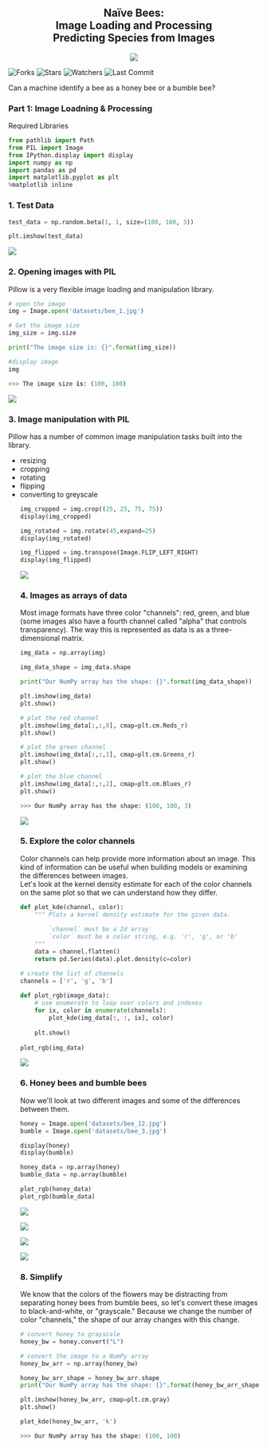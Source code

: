 <h2 align='center'>Naïve Bees: <br>Image Loading and Processing<br>Predicting Species from Images</h2>
<p align='center'><img src='https://www.dadant.com/wp-content/uploads/2017/12/ABJ-Extra-December12-256x256.jpg'></p>

![Forks](https://img.shields.io/github/forks/shukkkur/CodeForces.svg)
![Stars](https://img.shields.io/github/stars/shukkkur/CodeForces.svg)
![Watchers](https://img.shields.io/github/watchers/shukkkur/CodeForces.svg)
![Last Commit](https://img.shields.io/github/last-commit/shukkkur/CodeForces.svg) 

<p>Can a machine identify a bee as a honey bee or a bumble bee?</p>

<h3>Part 1: Image Loadning & Processing </h3>

<p>Required Libraries</p>

```python
from pathlib import Path
from PIL import Image
from IPython.display import display
import numpy as np
import pandas as pd
import matplotlib.pyplot as plt
%matplotlib inline
```

<h3>1. Test Data</h3>

```python
test_data = np.random.beta(1, 1, size=(100, 100, 3))

plt.imshow(test_data)
```

<p align='left'><img src='https://github.com/shukkkur/Predict-Images-from-Species/blob/429e372a28e7409884bcf8a9b3f9c2ebb969a069/datasets/beta.jpg'></p>

<h3>2. Opening images with PIL</h3>

<p>Pillow is a very flexible image loading and manipulation library. </p>

```python
# open the image
img = Image.open('datasets/bee_1.jpg')

# Get the image size
img_size = img.size

print("The image size is: {}".format(img_size))

#display image
img

>>> The image size is: (100, 100)
```
<img src='datasets/bee_1.jpg'>


<h3>3. Image manipulation with PIL</h3>

<p>Pillow has a number of common image manipulation tasks built into the library.</p>
<ul>
<li>resizing</li>
<li>cropping</li>
<li>rotating</li>
<li>flipping</li>
<li>converting to greyscale</li>

<break>

```python
img_cropped = img.crop((25, 25, 75, 75))
display(img_cropped)

img_rotated = img.rotate(45,expand=25)
display(img_rotated)

img_flipped = img.transpose(Image.FLIP_LEFT_RIGHT)
display(img_flipped)
```
<p align='left'><img src='https://github.com/shukkkur/Predict-Images-from-Species/blob/425b589d3780c89e514b7a334a590ca8e98c28d9/datasets/manipulation.jpg'></p>

<h3>4. Images as arrays of data</h3>

<p>Most image formats have three color "channels": red, green, and blue (some images also have a fourth channel called "alpha" that controls transparency). The way this is represented as data is as a three-dimensional matrix.</p>

```python
img_data = np.array(img)

img_data_shape = img_data.shape

print("Our NumPy array has the shape: {}".format(img_data_shape))

plt.imshow(img_data)
plt.show()

# plot the red channel
plt.imshow(img_data[:,:,0], cmap=plt.cm.Reds_r)
plt.show()

# plot the green channel
plt.imshow(img_data[:,:,1], cmap=plt.cm.Greens_r)
plt.show()

# plot the blue channel
plt.imshow(img_data[:,:,2], cmap=plt.cm.Blues_r)
plt.show()

>>> Our NumPy array has the shape: (100, 100, 3)
```

<img src='datasets/bees.jpg'>
  
<h3>5. Explore the color channels </h3>
<p>Color channels can help provide more information about an image. This kind of information can be useful when building models or examining the differences between images.<br>Let's look at the kernel density estimate for each of the color channels on the same plot so that we can understand how they differ.</p>

```python
def plot_kde(channel, color):
    """ Plots a kernel density estimate for the given data.
        
        `channel` must be a 2d array
        `color` must be a color string, e.g. 'r', 'g', or 'b'
    """
    data = channel.flatten()
    return pd.Series(data).plot.density(c=color)

# create the list of channels
channels = ['r', 'g', 'b']
    
def plot_rgb(image_data):
    # use enumerate to loop over colors and indexes
    for ix, color in enumerate(channels):
        plot_kde(img_data[:, :, ix], color)
    
    plt.show()
    
plot_rgb(img_data)
```
<img src='datasets/kernel.jpg'>


<h3>6. Honey bees and bumble bees</h3>
<p>Now we'll look at two different images and some of the differences between them.</p>

```python
honey = Image.open('datasets/bee_12.jpg')
bumble = Image.open('datasets/bee_3.jpg')

display(honey)
display(bumble)

honey_data = np.array(honey)
bumble_data = np.array(bumble)

plot_rgb(honey_data)
plot_rgb(bumble_data)
```

<p align='left'><img src='datasets/bee_3.jpg'></p>
<p align='left'><img src='datasets/kernel_honey.jpg'></p>
<p align='left'><img src='datasets/bee_12.jpg'></p>
<p align='left'><img src='datasets/kernel_bumble.jpg'></p>

<h3>8. Simplify</h3>
<p>We know that the colors of the flowers may be distracting from separating honey bees from bumble bees, so let's convert these images to black-and-white, or "grayscale." Because we change the number of color "channels," the shape of our array changes with this change. <p3>

```python
# convert honey to grayscale
honey_bw = honey.convert("L")

# convert the image to a NumPy array
honey_bw_arr = np.array(honey_bw)

honey_bw_arr_shape = honey_bw_arr.shape
print("Our NumPy array has the shape: {}".format(honey_bw_arr_shape))

plt.imshow(honey_bw_arr, cmap=plt.cm.gray)
plt.show()

plot_kde(honey_bw_arr, 'k')

>>> Our NumPy array has the shape: (100, 100)
```

